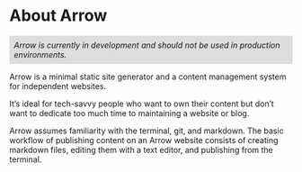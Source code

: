 # About Arrow

<p style="background: #ddd; padding: 0.5rem">
  <em>Arrow is currently in development and should not be used in production environments.</em>
</p>


Arrow is a minimal static site generator and a content management 
system for independent websites.

It’s ideal for tech-savvy people who want to own their content but 
don’t want to dedicate too much time to maintaining a website or blog. 

Arrow assumes familiarity with the terminal, git, and markdown.
The basic workflow of publishing content on an Arrow website 
consists of creating markdown files, editing them with a 
text editor, and publishing from the terminal.

<!-- Include diagram of workflow -->
